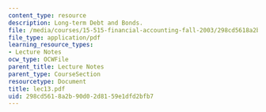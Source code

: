 ```yaml
---
content_type: resource
description: Long-term Debt and Bonds.
file: /media/courses/15-515-financial-accounting-fall-2003/298cd5618a2b90d02d8159e1dfd2bfb7_lec13.pdf
file_type: application/pdf
learning_resource_types:
- Lecture Notes
ocw_type: OCWFile
parent_title: Lecture Notes
parent_type: CourseSection
resourcetype: Document
title: lec13.pdf
uid: 298cd561-8a2b-90d0-2d81-59e1dfd2bfb7
---
```


